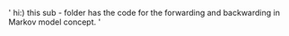'
hi:)
this sub - folder has the code for the forwarding and backwarding in Markov model concept.
'
